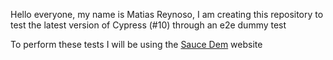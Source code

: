 Hello everyone, my name is Matias Reynoso, I am creating this repository to test the latest version of Cypress (#10) through an e2e dummy test

To perform these tests I will be using the [Sauce Dem](https://www.saucedemo.com/) website
